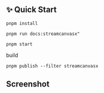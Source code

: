 ## ✨ Quick Start

```
pnpm install 

pnpm run docs:streamcanvasx"

pnpm start
```

build

```
pnpm publish --filter streamcanvasx
```



## Screenshot


